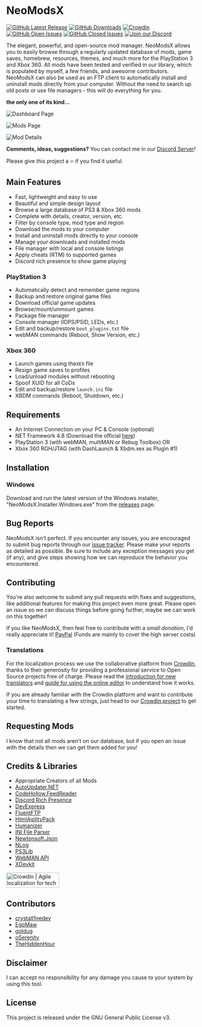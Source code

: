 # NeoModsX
[![GitHub Latest Release](https://img.shields.io/github/release/ohhsodead/NeoModsX.svg)](https://github.com/ohhsodead/NeoModsX/releases/) [![GitHub Downloads](https://img.shields.io/github/downloads/ohhsodead/NeoModsX/total.svg)](https://github.com/ohhsodead/NeoModsX/releases/) [![Crowdin](https://badges.crowdin.net/neomods/localized.svg)](https://crowdin.com/project/neomods) [![GitHub Open Issues](https://img.shields.io/github/issues/ohhsodead/NeoModsX.svg)](https://gitHub.com/ohhsodead/NeoModsX/issues/) [![GitHub Closed Issues](https://img.shields.io/github/issues-closed/ohhsodead/NeoModsX.svg)](https://github.com/ohhsodead/NeoModsX/issues?q=is%3Aissue+is%3Aclosed)  [![Join our Discord](https://img.shields.io/badge/chat%20on-discord-7289DA)](https://discord.gg/FTCS3Xu)

The elegant, powerful, and open-source mod manager. NeoModsX allows you to easily browse through a regularly updated database of mods, game saves, homebrew, resources, themes, and much more for the PlayStation 3 and Xbox 360. All mods have been tested and verified in our library, which is populated by myself, a few friends, and awesome contributors. NeoModsX can also be used as an FTP client to automatically install and uninstall mods directly from your computer. Without the need to search up old posts or use file managers - this will do everything for you.

**the only one of its kind...**

![Dashboard Page](https://raw.githubusercontent.com/ohhsodead/NeoModsX/master/.screenshots/demo/DashboardPage.png?raw=true)

![Mods Page](https://raw.githubusercontent.com/ohhsodead/NeoModsX/master/.screenshots/demo/GameModsPage.png?raw=true)

![Mod Details](https://raw.githubusercontent.com/ohhsodead/NeoModsX/master/.screenshots/demo/ModDetails.png?raw=true)

**Comments, ideas, suggestions?** You can contact me in our [Discord Server](https://discord.gg/FTCS3Xu)!

Please give this project a ⭐ if you find it useful.

## Main Features

* Fast, lightweight and easy  to use
* Beautiful and simple design layout
* Browse a large database of PS3 & Xbox 360 mods
* Complete with details, creator, version, etc.
* Filter by console type, mod type and region
* Download the mods to your computer
* Install and uninstall mods directly to your console
* Manage your downloads and installed mods
* File manager with local and console listings
* Apply cheats (RTM) to supported games
* Discord rich presence to show game playing

### PlayStation 3
* Automatically detect and remember game regions
* Backup and restore original game files
* Download official game updates
* Browse/mount/unmount games
* Package file manager
* Console manager (IDPS/PSID, LEDs, etc.)
* Edit and backup/restore `boot_plugins.txt` file
* webMAN commands (Reboot, Show Version, etc.)

### Xbox 360
* Launch games using the`XEX` file
* Resign game saves to profiles
* Load/unload modules without rebooting
* Spoof XUID for all CoDs
* Edit and backup/restore `launch.ini` file
* XBDM commands (Reboot, Shutdown, etc.)

## Requirements

* An Internet Connection on your PC & Console (optional)
* NET Framework 4.8 (Download the official [here](https://dotnet.microsoft.com/download/dotnet-framework/thank-you/net48-web-installer))
* PlayStation 3 (with webMAN, multiMAN or Rebug Toolbox) OR
* Xbox 360 RGH/JTAG (with DashLaunch & Xbdm.xex as Plugin #1)

## Installation

### Windows

Download and run the latest version of the Windows installer, "NeoModsX.Installer.Windows.exe" from the [releases](https://github.com/ohhsodead/NeoModsX/releases/latest) page.

## Bug Reports
NeoModsX isn't perfect. If you encounter any issues, you are encouraged to submit bug reports through our [issue tracker](https://github.com/ohhsodead/NeoModsX/issues/new). Please make your reports as detailed as possible. Be sure to include any exception messages you get (if any), and give steps showing how we can reproduce the behavior you encountered.

## Contributing

You're also welcome to submit any pull requests with fixes and suggestions, like additional features for making this project even more great. Please open an issue so we can discuss things before going further, maybe we can work on this together!

If you like NeoModsX, then feel free to contribute with a *small donation*, I'd really appreciate it!
[PayPal](https://www.paypal.com/donate/?hosted_button_id=DFEYRZVJWAC4E) (Funds are mainly to cover the high server costs)

### Translations
For the localization process we use the collaborative platform from [Crowdin](https://crowdin.com/), thanks to their generosity for providing a professional service to Open Source projects free of charge. Please read the [introduction for new translators](https://support.crowdin.com/crowdin-intro/) and [guide for using the online editor](https://support.crowdin.com/online-editor/) to understand how it works.

If you are already familiar with the Crowdin platform and want to contribute your time to translating a few strings, just head to our [Crowdin project](https://crowdin.com/project/neomods) to get started.

## Requesting Mods

I know that not all mods aren't on our database, but if you open an issue with the details then we can get them added for you!

## Credits & Libraries

* Appropriate Creators of all Mods
* [AutoUpdater.NET](https://github.com/ravibpatel/AutoUpdater.NET)
* [CodeHollow.FeedReader](https://github.com/arminreiter/FeedReader/)
* [Discord Rich Presence](https://github.com/Lachee/discord-rpc-csharp)
* [DevExpress](https://devexpress.com/)
* [FluentFTP](https://github.com/robinrodricks/FluentFTP)
* [HtmlAgilityPack](https://html-agility-pack.net/)
* [Humanizer](https://github.com/Humanizr/Humanizer)
* [INI File Parser](https://github.com/rickyah/ini-parser)
* [Newtonsoft.Json](https://newtonsoft.com/json)
* [NLog](https://nlog-project.org/)
* [PS3Lib](https://github.com/iMCSx/PS3Lib)
* [WebMAN API](https://github.com/FxckingCoder/WebmanAPI)
* [XDevkit](https://microsoft.com/)

[<a href="https://crowdin.com/?utm_source=badge&utm_medium=referral&utm_campaign=badge-add-on" rel="nofollow"><img style="width:140;height:40px" src="https://badges.crowdin.net/badge/light/crowdin-on-dark.png" srcset="https://badges.crowdin.net/badge/light/crowdin-on-dark.png 1x,https://badges.crowdin.net/badge/light/crowdin-on-dark@2x.png 2x" alt="Crowdin | Agile localization for tech companies" /></a>](https://crowdin.com)

## Contributors

* [crystall1nedev ](https://github.com/crystall1nedev)
* [EgoMaw](https://github.com/EgoMaw)
* [goldug](http://djopposite.se/)
* [oSerenity](https://github.com/oSerenity)
* [TheHiddenHour](https://github.com/TheHiddenHour)

## Disclaimer

I can accept no responsibility for any damage you cause to your system by using this tool.

## License

This project is released under the GNU General Public License v3.
